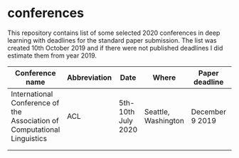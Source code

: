 # conferences
This repository contains list of some selected 2020 conferences in deep learning with deadlines for the standard paper submission. The list was created 10th October 2019 and if there were not published deadlines I did estimate them from year 2019.

<center>
  
|   Conference name	|   Abbreviation	|   Date	|  Where 	|  Paper deadline 	|  Ranking (Qualis) 	|
|---	|---	|---	|---	|---	|---	|
|   International Conference of the Association of Computational Linguistics   |   ACL   |   5th-10th July 2020   |   Seattle, Washington   |   December 9 2019   |  A1	|
|   	|    	|  	|   	|   	|   	|
|   	|   	|  	|   	|   	|   	|

</center>
